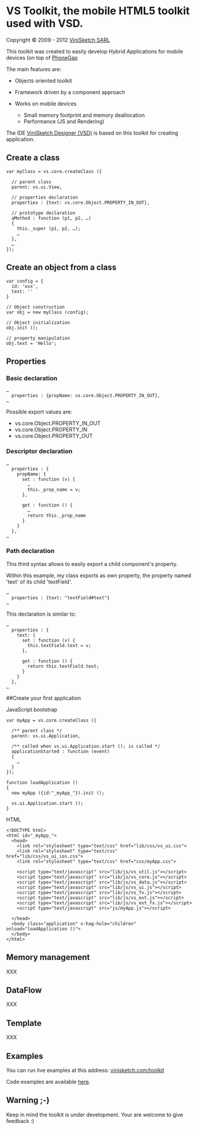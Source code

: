 # VS Toolkit, the mobile HTML5 toolkit used with VSD.

Copyright © 2009 - 2012 [ViniSketch SARL](http://www.vinisketch.com/)


This toolkit was created to easily develop Hybrid Applications for mobile devices (on top of [PhoneGap](http://www.phonegap.com)

The main features are:

* Objects oriented toolkit
* Framework driven by a component approach
* Works on mobile devices
  
  * Small memory footprint and memory deallocation
  * Performance (JS and Rendering)

The IDE [ViniSketch Designer (VSD)](http://www.vinisketch.fr/mainSite/en/product.html) is based on this toolkit for creating application.

## Create a class

```
var myClass = vs.core.createClass ({

  // parent class
  parent: vs.ui.View,
 
  // properties declaration
  properties : {text: vs.core.Object.PROPERTY_IN_OUT},
 
  // prototype declaration
  aMethod : function (p1, p2, …)
  {
    this._super (p1, p2, …);
    …
  }, 
  …
});
```

## Create an object from a class

```
var config = {
  id: 'xxx',
  text: ''
}

// Object construction
var obj = new myClass (config);

// Object initialization
obj.init ();

// property manipulation
obj.text = 'Hello';
```

## Properties



### Basic declaration

```
…
  properties : {propName: vs.core.Object.PROPERTY_IN_OUT},
…
```

Possible export values are:

* vs.core.Object.PROPERTY_IN_OUT
* vs.core.Object.PROPERTY_IN
* vs.core.Object.PROPERTY_OUT

        
### Descriptor declaration

```
…
  properties : {
    propName: {
      set : function (v) {
        …
        this._prop_name = v;
      },
     
      get : function () {
        …
        return this._prop_name
      }
    }
  },
…
```
        
### Path declaration
 
This third syntax allows to easily export a child component's property.
 
 
Within this example, my class exports as own property, the property named 'text' of its child 'textField'.

```
…
  properties : {text: "textField#text"}
…
```

This declaration is similar to:

```
…
  properties : {
    text: {
      set : function (v) {
        this.textField.text = v;
      },
     
      get : function () {
        return this.textField.text;
      }
    }
  },
…
```

##Create your first application

JavaScript bootstrap

```
var myApp = vs.core.createClass ({

  /** parent class */
  parent: vs.ui.Application,

  /** called when vs.ui.Application.start (); is called */
  applicationStarted : function (event)
  {
    …
  }
});

function loadApplication ()
{
  new myApp ({id:"_myApp_"}).init ();

  vs.ui.Application.start ();
}
```

HTML

```
<!DOCTYPE html>
<html id="_myApp_">
  <head>
    <link rel="stylesheet" type="text/css" href="lib/css/vs_ui.css">
    <link rel="stylesheet" type="text/css" href="lib/css/vs_ui_ios.css">
    <link rel="stylesheet" type="text/css" href="css/myApp.css">

    <script type="text/javascript" src="lib/js/vs_util.js"></script>
    <script type="text/javascript" src="lib/js/vs_core.js"></script>
    <script type="text/javascript" src="lib/js/vs_data.js"></script>
    <script type="text/javascript" src="lib/js/vs_ui.js"></script>
    <script type="text/javascript" src="lib/js/vs_fx.js"></script>
    <script type="text/javascript" src="lib/js/vs_ext.js"></script>
    <script type="text/javascript" src="lib/js/vs_ext_fx.js"></script>
    <script type="text/javascript" src="js/myApp.js"></script>

  </head>
  <body class="application" x-hag-hole="children" onload="loadApplication ()">
  </body>
</html>
```
## Memory management

XXX

## DataFlow

XXX

## Template

XXX

## Examples

You can run live examples at this address: [vinisketch.com/toolkit](http://www.vinisketch.com/toolkit)

Code examples are available [here](https://github.com/vinisketch/VSToolkit/tree/master/examples). 

## Warning ;-)

Keep in mind the toolkit is under development. Your are welcome to give feedback :)


